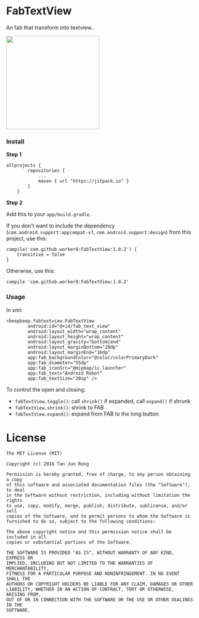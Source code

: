 # FabTextView
An fab that transform into textview..


<img src="https://cloud.githubusercontent.com/assets/1988156/19845683/6bdf2900-9f7c-11e6-88b9-2ba57d2dfdc3.gif" width="250px"/>

### Install

**Step 1**
```
allprojects {
		repositories {
			...
			maven { url "https://jitpack.io" }
		}
	}
```

**Step 2**

Add this to your `app/build.gradle`.

If you don't want to include the dependency (`com.android.support:appcompat-v7`, `com.android.support:design`) from this project, use this:

```
compile('com.github.worker8:FabTextView:1.0.2') {
    transitive = false
}
```

Otherwise, use this:


```
compile 'com.github.worker8:FabTextView:1.0.2'
```

### Usage

In xml:

```
<beepbeep.fabtextview.FabTextView
        android:id="@+id/fab_text_view"
        android:layout_width="wrap_content"
        android:layout_height="wrap_content"
        android:layout_gravity="bottom|end"
        android:layout_marginBottom="20dp"
        android:layout_marginEnd="16dp"
        app:fab_backgroundColor="@color/colorPrimaryDark"
        app:fab_diameter="55dp"
        app:fab_iconSrc="@mipmap/ic_launcher"
        app:fab_text="Android Robot"
        app:fab_textSize="20sp" />
```

To control the open and closing:

 - `fabTextView.toggle()`: call `shrink()` if expanded, call `expand()` if shrunk
 - `fabTextView.shrink()`: shrink to FAB
 - `fabTextView.expand()`: expand from FAB to the long button

# License

    The MIT License (MIT)
    
    Copyright (c) 2016 Tan Jun Rong
    
    Permission is hereby granted, free of charge, to any person obtaining a copy
    of this software and associated documentation files (the "Software"), to deal
    in the Software without restriction, including without limitation the rights
    to use, copy, modify, merge, publish, distribute, sublicense, and/or sell
    copies of the Software, and to permit persons to whom the Software is
    furnished to do so, subject to the following conditions:
    
    The above copyright notice and this permission notice shall be included in all
    copies or substantial portions of the Software.
    
    THE SOFTWARE IS PROVIDED "AS IS", WITHOUT WARRANTY OF ANY KIND, EXPRESS OR
    IMPLIED, INCLUDING BUT NOT LIMITED TO THE WARRANTIES OF MERCHANTABILITY,
    FITNESS FOR A PARTICULAR PURPOSE AND NONINFRINGEMENT. IN NO EVENT SHALL THE
    AUTHORS OR COPYRIGHT HOLDERS BE LIABLE FOR ANY CLAIM, DAMAGES OR OTHER
    LIABILITY, WHETHER IN AN ACTION OF CONTRACT, TORT OR OTHERWISE, ARISING FROM,
    OUT OF OR IN CONNECTION WITH THE SOFTWARE OR THE USE OR OTHER DEALINGS IN THE
    SOFTWARE.

